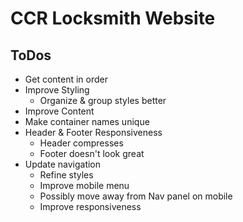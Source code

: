 # CCR Locksmith Website

## ToDos

- Get content in order
- Improve Styling
  - Organize & group styles better
- Improve Content
- Make container names unique
- Header & Footer Responsiveness
  - Header compresses
  - Footer doesn't look great
- Update navigation
  - Refine styles
  - Improve mobile menu
  - Possibly move away from Nav panel on mobile
  - Improve responsiveness
